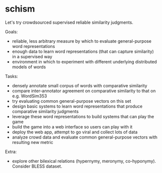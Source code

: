 # schism

Let's try crowdsourced supervised reliable similarity judgments.

Goals:
 * reliable, less arbitrary measure by which to evaluate general-purpose word representations
 * enough data to learn word representations (that can capture similarity) in a supervised way
 * environment in which to experiment with different underlying distributed models of words

Tasks:
 * densely annotate small corpus of words with comparative similarity
 * compare inter-annotator agreement on comparative similarity to that on e.g. WordSim353
 * try evaluating common general-purpose vectors on this set
 * design basic systems to learn word representations that produce comparative similarity judgments
 * leverage these word representations to build systems that can play the game
 * build the game into a web interface so users can play with it
 * deploy the web app, attempt to go viral and collect lots of data
 * analyze crowd data and evaluate common general-purpose vectors with resulting new metric

Extra:
 * explore other bilexical relations (hypernymy, meronymy, co-hyponymy). Consider BLESS dataset.
